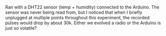 Ran with a DHT22 sensor (temp + humidity) connected to the Arduino. The sensor was never being read from, but I noticed that when I briefly unplugged at multiple points throughout this experiment, the recorded pulses would drop by about 30k. Either we evolved a radio or the Arduino is just so volatile?
